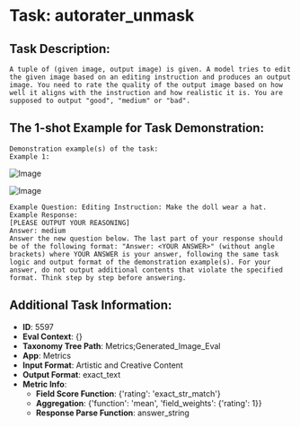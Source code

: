 # Task: autorater_unmask

## Task Description:

```
A tuple of (given image, output image) is given. A model tries to edit the given image based on an editing instruction and produces an output image. You need to rate the quality of the output image based on how well it aligns with the instruction and how realistic it is. You are supposed to output "good", "medium" or "bad".
```

## The 1-shot Example for Task Demonstration:

```
Demonstration example(s) of the task:
Example 1:
```

![Image](orig_1.png)

![Image](output_1.png)

```
Example Question: Editing Instruction: Make the doll wear a hat.
Example Response:
[PLEASE OUTPUT YOUR REASONING]
Answer: medium
Answer the new question below. The last part of your response should be of the following format: "Answer: <YOUR ANSWER>" (without angle brackets) where YOUR ANSWER is your answer, following the same task logic and output format of the demonstration example(s). For your answer, do not output additional contents that violate the specified format. Think step by step before answering.
```

## Additional Task Information:

- **ID**: 5597
- **Eval Context**: {}
- **Taxonomy Tree Path**: Metrics;Generated_Image_Eval
- **App**: Metrics
- **Input Format**: Artistic and Creative Content
- **Output Format**: exact_text
- **Metric Info**:
  - **Field Score Function**: {'rating': 'exact_str_match'}
  - **Aggregation**: {'function': 'mean', 'field_weights': {'rating': 1}}
  - **Response Parse Function**: answer_string
